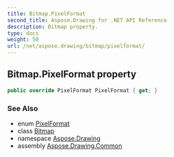 ```yaml
---
title: Bitmap.PixelFormat
second_title: Aspose.Drawing for .NET API Reference
description: Bitmap property. 
type: docs
weight: 50
url: /net/aspose.drawing/bitmap/pixelformat/
---
```

## Bitmap.PixelFormat property

```csharp
public override PixelFormat PixelFormat { get; }
```

### See Also

* enum [PixelFormat](../../../aspose.drawing.imaging/pixelformat/)
* class [Bitmap](../)
* namespace [Aspose.Drawing](../../bitmap/)
* assembly [Aspose.Drawing.Common](../../../)


